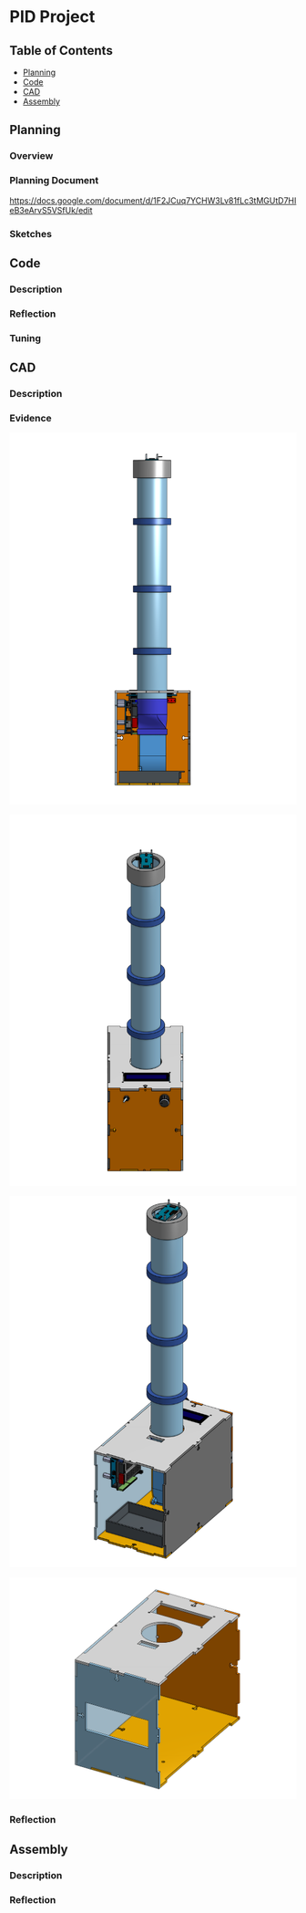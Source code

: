 # PID Project
## Table of Contents
* [Planning](#Planning)
* [Code](#Code)
* [CAD](#CAD)
* [Assembly](#Assembly)

## Planning
### Overview

### Planning Document

https://docs.google.com/document/d/1F2JCuq7YCHW3Lv81fLc3tMGUtD7HIeB3eArvS5VSfUk/edit

### Sketches

## Code

### Description

### Reflection

### Tuning

## CAD

### Description

### Evidence
![Assemby CAD Image 1](https://github.com/honklin/PID-Project/blob/main/images/Assembly%201%20(1).png)

![Assemby CAD front view](https://github.com/honklin/PID-Project/blob/main/images/Assembly%201%20(2).png)

![Assemby CAD angle view](https://github.com/honklin/PID-Project/blob/main/images/Assembly%201.png)

![part studio box](https://github.com/honklin/PID-Project/blob/main/images/Part%20Studio%201.png)


### Reflection

## Assembly

### Description

### Reflection
